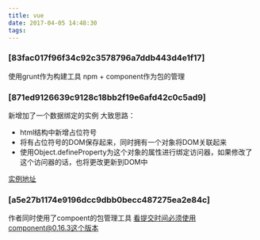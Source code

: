 ```yaml
---
title: vue
date: 2017-04-05 14:48:30
tags:
---
```


### [83fac017f96f34c92c3578796a7ddb443d4e1f17] ###

使用grunt作为构建工具
npm + component作为包的管理

### [871ed9126639c9128c18bb2f19e6afd42c0c5ad9] ###
新增加了一个数据绑定的实例
大致思路：
- html结构中新增占位符号
- 将有占位符号的DOM保存起来，同时拥有一个对象将DOM关联起来
- 使用Object.defineProperty为这个对象的属性进行绑定访问器，如果修改了这个访问器的话，也将更改更新到DOM中 

[实例地址](https://github.com/vuejs/vue/blob/871ed9126639c9128c18bb2f19e6afd42c0c5ad9/explorations%2Fgetset.html)


### [a5e27b1174e9196dcc9dbb0becc487275ea2e84c] ###
作者同时使用了compoent的包管理工具
看提交时间必须使用component@0.16.3这个版本